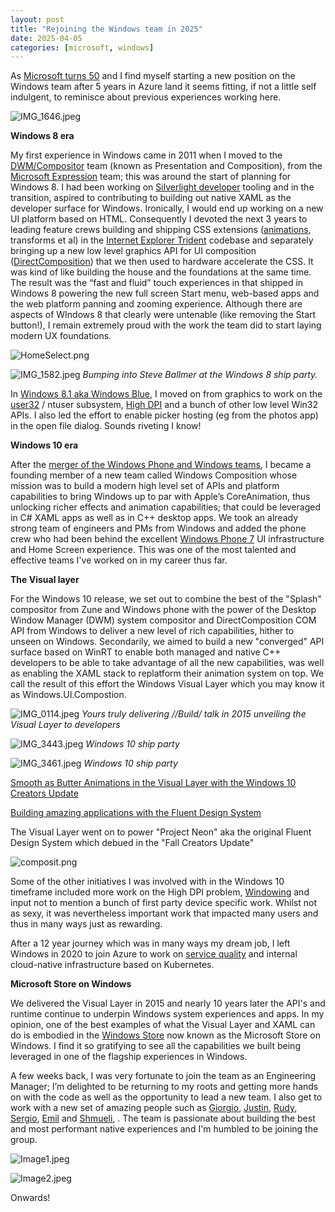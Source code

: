 ```yaml
---
layout: post
title: "Rejoining the Windows team in 2025"
date: 2025-04-05
categories: [microsoft, windows]
---
```


As [Microsoft turns 50](https://news.microsoft.com/microsoft-50/) and I find myself starting a new position on the Windows team after 5 years in Azure land it seems fitting, if not a little self indulgent, to reminisce about previous experiences working here.

![IMG_1646.jpeg](/static/img/2025-04-05-rejoiningwindows/IMG_1646.jpeg)

**Windows 8 era**

My first experience in Windows came in 2011 when I moved to the [DWM/Compositor](https://learn.microsoft.com/en-us/windows/win32/dwm/dwm-overview) team (known as Presentation and Composition),  from the [Microsoft Expression](https://en.wikipedia.org/wiki/Microsoft_Expression_Studio) team; this was around the start of planning for Windows 8.  I had been working on [Silverlight developer](https://en.wikipedia.org/wiki/Microsoft_Silverlight) tooling and in the transition, aspired to contributing to building out native XAML as the developer surface for Windows.  Ironically, I would end up working on a new UI platform based on HTML. Consequently I devoted the next 3 years to leading feature crews building and shipping CSS extensions ([animations](https://developer.mozilla.org/en-US/docs/Web/CSS/CSS_animations/Using_CSS_animations), transforms et al) in the [Internet Explorer Trident](https://en.wikipedia.org/wiki/Trident_(software)) codebase and separately bringing up a new low level graphics API for UI composition ([DirectComposition](https://learn.microsoft.com/en-us/windows/win32/directcomp/directcomposition-portal)) that we then used to hardware accelerate the CSS.  It was kind of like building the house and the foundations at the same time.  The result was the “fast and fluid” touch experiences in that shipped in Windows 8 powering the new full screen Start menu, web-based apps and the web platform panning and zooming experience.  Although there are aspects of WIndows 8 that clearly were untenable (like removing the Start button!), I remain extremely proud with the work the team did to start laying modern UX foundations.

![HomeSelect.png](/static/img/2025-04-05-rejoiningwindows/HomeSelect.png)



![IMG_1582.jpeg](/static/img/2025-04-05-rejoiningwindows/IMG_1582.jpeg)
*Bumping into Steve Ballmer at the Windows 8 ship party.*



In [Windows 8.1 aka Windows Blue](https://en.wikipedia.org/wiki/Windows_8.1), I moved on from graphics to work on the [user32](https://en.wikipedia.org/wiki/Windows_USER) / ntuser subsystem, [High DPI](https://learn.microsoft.com/en-us/windows/win32/hidpi/high-dpi-desktop-application-development-on-windows) and a bunch of other low level Win32 APIs.  I also led the effort to enable picker hosting (eg from the photos app) in the open file dialog.  Sounds riveting I know!

**Windows 10 era**

After the [merger of the Windows Phone and Windows teams](https://www.theverge.com/2013/7/12/4515830/terry-myerson-microsoft-windows-reorganization), I became a founding member of a new team called Windows Composition whose mission was to build a modern high level set of APIs and platform capabilities to bring Windows up to par with Apple’s CoreAnimation, thus unlocking richer effects and animation capabilities; that could be leveraged in C# XAML apps as well as in C++ desktop apps.  We took an already strong team of engineers and PMs from Windows and added the phone crew who had been behind the excellent [Windows Phone 7](https://en.wikipedia.org/wiki/Windows_Phone_7) UI infrastructure and Home Screen experience.  This was one of the most talented and effective teams I've worked on in my career thus far.

**The Visual layer**

For the Windows 10 release, we set out to combine the best of the "Splash" compositor from Zune and Windows phone with the power of the Desktop Window Manager (DWM) system compositor and DirectComposition COM API from Windows to deliver a new level of rich capabilities, hither to unseen on Windows.  Secondarily, we aimed to build a new "converged" API surface based on WinRT to enable both managed and native C++ developers to be able to take advantage of all the new capabilities, was well as enabling the XAML stack to replatform their animation system on top.  We call the result of this effort the Windows Visual Layer which you may know it as Windows.UI.Compostion.

![IMG_0114.jpeg](/static/img/2025-04-05-rejoiningwindows/IMG_0114.jpeg)
*Yours truly delivering //Build/ talk in 2015 unveiling the Visual Layer to developers*



![IMG_3443.jpeg](/static/img/2025-04-05-rejoiningwindows/IMG_3443.jpeg)
*Windows 10 ship party*

![IMG_3461.jpeg](/static/img/2025-04-05-rejoiningwindows/IMG_3461.jpeg)
*Windows 10 ship party*

[Smooth as Butter Animations in the Visual Layer with the Windows 10 Creators Update](https://blogs.windows.com/windowsdeveloper/2017/06/23/smooth-butter-animations-visual-layer-windows-10-creators-update/)

[Building amazing applications with the Fluent Design System](https://learn.microsoft.com/en-us/shows/visual-studio-connect-event-2017/b107)

The Visual Layer went on to power "Project Neon" aka the original Fluent Design System which debued in the "Fall Creators Update"

![composit.png](/static/img/2025-04-05-rejoiningwindows/composit.png)

Some of the other initiatives I was involved with in the Windows 10 timeframe included more work on the High DPI problem, [Windowing](https://learn.microsoft.com/en-us/shows/build-2018/brk3506) and input not to mention a bunch of first party device specific work.  Whilst not as sexy, it was nevertheless important work that impacted many users and thus in many ways just as rewarding.

After a 12 year journey which was in many ways my dream job, I left Windows in 2020 to join Azure to work on [service quality](https://azure.microsoft.com/en-us/blog/advancing-microsoft-azure-reliability/) and internal cloud-native infrastructure based on Kubernetes.

**Microsoft Store on Windows**

We delivered the Visual Layer in 2015 and nearly 10 years later the API's and runtime continue to underpin Windows system experiences and apps.  In my opinion, one of the best examples of what the Visual Layer and XAML can do is embodied in the [Windows Store](https://apps.microsoft.com/home?hl=en-US&gl=US) now known as the Microsoft Store on Windows.  I find it so gratifying to see all the capabilities we built being leveraged in one of the flagship experiences in Windows.

A few weeks back, I was very fortunate to join the team as an Engineering Manager; I’m delighted to be returning to my roots and getting more hands on with the code as well as the opportunity to lead a new team.  I also get to work with a new set of amazing people such as [Giorgio](https://x.com/gisardo), [Justin](https://x.com/justinxinliu), [Rudy](https://x.com/rudyhuyn), [Sergio](https://x.com/sergiopedri), [Emil](https://x.com/petroemil) and [Shmueli](https://x.com/shmueli), . The team is passionate about building the best and most performant native experiences and I'm humbled to be joining the group.

![Image1.jpeg](/static/img/2025-04-05-rejoiningwindows/Image1.jpeg)

![Image2.jpeg](/static/img/2025-04-05-rejoiningwindows/Image2.jpeg)

Onwards!
